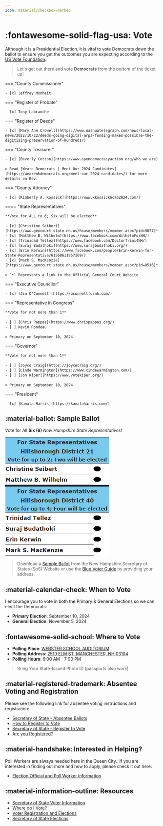 ```yaml
---
icon: material/checkbox-marked
---
```


# :fontawesome-solid-flag-usa: Vote

Although it is a Presidential Election, it is vital to vote Democrats down the ballot to ensure you
get the outcomes you are expecting according to the
[US Vote Foundation](https://www.usvotefoundation.org/downballot).

> Let's get out there and vote **Democrats** from the *bottom* of the ticket *up*!

=== "County Commissioner"

    - [x] Jeffrey Monheit

=== "Register of Probate"

    - [x] Tony Labranche

=== "Register of Deeds"

    - [x] [Mary Ann Crowell](https://www.nashuatelegraph.com/news/local-news/2022/10/22/deeds-going-digital-arpa-funding-makes-possible-the-digitizing-preservation-of-hundreds/)

=== "County Treasurer"

    - [x] [Beverly Cotton](https://www.opendemocracyaction.org/who_we_are)

    > Read [Weare Democrats | Meet Our 2024 Candidates](https://wearenhdemocrats.org/meet-our-2024-candidates/) for more details on Bev.

=== "County Attorney"

    - [x] [Kimberly A. Kossick](https://www.kkossickhcao2024.com/)

===+ "State Representatives"

    **Vote for ALL to 6; Six will be elected**

    - [x] [Christine Seibert](https://www.gencourt.state.nh.us/house/members/member.aspx?pid=9077)*
    - [x] [Matthew B. Wilhelm](https://www.facebook.com/WilhelmForNH/)
    - [x] [Trinidad Tellez](https://www.facebook.com/DoctorTrini4NH/)
    - [x] [Suraj Budathoki](https://www.surajbudathoki.org/)
    - [x] [Erin Kerwin](https://www.facebook.com/people/Erin-Kerwin-for-State-Representative/61560611957169/)
    - [x] [Mark S. MacKenzie](https://www.gencourt.state.nh.us/house/members/member.aspx?pid=8516)*

    > `*` Represents a link to the Official General Court Website

=== "Executive Councilor"

    - [x] [Jim O'Connell](https://oconnellfornh.com/)

=== "Representative in Congress"

    **Vote for not more than 1**

    - [ ] [Chris Pappas](https://www.chrispappas.org/)
    - [ ] Kevin Rondeau

    > Primary on September 10, 2024.

=== "Governor"

    **Vote for not more than 1**

    - [ ] [Joyce Craig](https://joycecraig.org/)
    - [ ] [Cinde Warmington](https://www.cindewarmington.com/)
    - [ ] [Jon Kiper](https://www.votekiper.org/)

    > Primary on September 10, 2024.

=== "President"

    - [x] [Kamala Harris](https://kamalaharris.com/)

## :material-ballot: Sample Ballot

Vote for All **Six (6)** *New Hampshire State Representatives*!

![Sample Ballot](./assets/images/sample.png)

> Download a [Sample Ballot](https://www.sos.nh.gov/elections/sample-ballots/) from the New
> Hampshire Secretary of States (SoS) Website or use the [Blue Voter Guide](https://bluevoterguide.org/) by providing your address.

## :material-calendar-check: When to Vote

I encourage you to vote in both the Primary & General Elections so we can elect the Democrats:

- **Primary Election**: September 10, 2024
- **General Election**: November 5, 2024

## :fontawesome-solid-school: Where to Vote

- **Polling Place**: [WEBSTER SCHOOL AUDITORIUM](http://maps.google.com/?q=2519%20%20ELM%20ST,%20MANCHESTER,%20NH%2003104)
- **Polling Address**: [2519 ELM ST, MANCHESTER, NH 03104](http://maps.google.com/?q=2519%20%20ELM%20ST,%20MANCHESTER,%20NH%2003104)
- **Polling Hours**: 6:00 AM - 7:00 PM

> Bring Your State-Issued Photo ID (passports also work)

## :material-registered-trademark: Absentee Voting and Registration

Please see the following link for absentee voting instructions and registration:

- [Secretary of State - Absentee Ballots](https://www.sos.nh.gov/elections/absentee-ballots)
- [How to Register to Vote](https://www.manchesternh.gov/Departments/City-Clerk/Voter-Registration-and-Elections/How-to-Register)
- [Secretary of State - Register to Vote](https://www.sos.nh.gov/elections/register-vote)
- [Are you Registered?](https://www.manchesterdemocrats.org/voterreg)

## :material-handshake: Interested in Helping?

Poll Workers are always needed here in the Queen City.  If you are interested in finding out more
and how to apply, please check it out here:

- [Election Official and Poll Worker Information](https://www.manchesternh.gov/Departments/City-Clerk/Voter-Registration-and-Elections/Election-Official-and-Poll-Worker-Information)

## :material-information-outline: Resources

- [Secretary of State Voter Information](https://app.sos.nh.gov/voterinformation)
- [Where do I Vote?](https://www.manchesternh.gov/Departments/City-Clerk/Voter-Registration-and-Elections/Where-do-I-Vote)
- [Voter Registration and Elections](https://www.manchesternh.gov/Departments/City-Clerk/Voter-Registration-and-Elections)
- [Secretary of State Elections](https://www.sos.nh.gov/elections)
